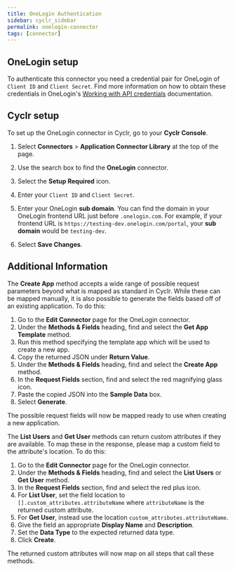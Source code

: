 ```yaml
---
title: OneLogin Authentication
sidebar: cyclr_sidebar
permalink: onelogin-connector
tags: [connector]
---
```


## OneLogin setup

To authenticate this connector you need a credential pair for OneLogin of `Client ID` and `Client Secret`. Find more information on how to obtain these credentials in OneLogin's [Working with API credentials](https://developers.onelogin.com/api-docs/1/getting-started/working-with-api-credentials) documentation.

## Cyclr setup

To set up the OneLogin connector in Cyclr, go to your **Cyclr Console**.

1. Select **Connectors** > **Application Connector Library** at the top of the page.

2. Use the search box to find the **OneLogin** connector.

3. Select the **Setup Required** icon.

4. Enter your `Client ID` and `Client Secret`. 

5. Enter your OneLogin **sub domain**. You can find the domain in your OneLogin frontend URL just before `.onelogin.com`. For example, if your frontend URL is `https://testing-dev.onelogin.com/portal`, your **sub domain** would be `testing-dev`.

6. Select **Save Changes**.

## Additional Information

The **Create App** method accepts a wide range of possible request parameters beyond what is mapped as standard in Cyclr. While these can be mapped manually, it is also possible to generate the fields based off of an existing application. To do this:

1. Go to the **Edit Connector** page for the OneLogin connector.
2. Under the **Methods & Fields** heading, find and select the **Get App Template** method.
3. Run this method specifying the template app which will be used to create a new app.
4. Copy the returned JSON under **Return Value**.
5. Under the **Methods & Fields** heading, find and select the **Create App** method.
6. In the **Request Fields** section, find and select the red magnifying glass icon.
7. Paste the copied JSON into the **Sample Data** box.
8. Select **Generate**.

The possible request fields will now be mapped ready to use when creating a new application.

The **List Users** and **Get User** methods can return custom attributes if they are available. To map these in the response, please map a custom field to the attribute's location. To do this:

1. Go to the **Edit Connector** page for the OneLogin connector.
2. Under the **Methods & Fields** heading, find and select the **List Users** or **Get User** method.
3. In the **Request Fields** section, find and select the red plus icon.
4. For **List User**, set the field location to `[].custom_attributes.attributeName` where `attributeName` is the returned custom attribute.
5. For **Get User**, instead use the location `custom_attributes.attributeName`.
6. Give the field an appropriate **Display Name** and **Description**.
7. Set the **Data Type** to the expected returned data type.
8. Click **Create**.

The returned custom attributes will now map on all steps that call these methods.
